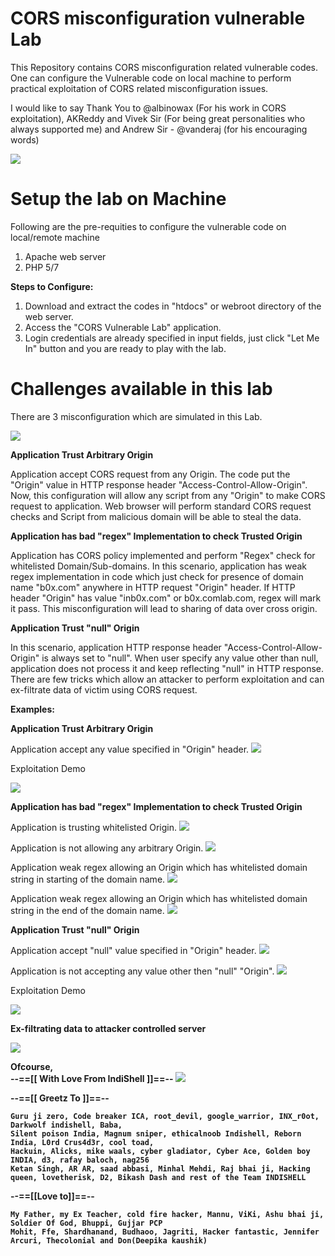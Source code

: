 
# CORS misconfiguration vulnerable Lab
This Repository contains CORS misconfiguration related vulnerable codes. One can configure the Vulnerable code on local machine to perform practical exploitation of CORS related misconfiguration issues.

I would like to say Thank You to @albinowax (For his work in CORS exploitation), AKReddy and Vivek Sir (For being great personalities who always supported me) and Andrew Sir - @vanderaj (for his encouraging words)

![](https://raw.githubusercontent.com/incredibleindishell/CORS-vulnerable-Lab/master/images/lab_login.png)

# Setup the lab on Machine
Following are the pre-requities to configure the vulnerable code on local/remote machine

  1. Apache web server
  2. PHP 5/7
  

<b>Steps to Configure:</b>

1. Download and extract the codes in "htdocs" or webroot  directory of the web server.
2. Access the "CORS Vulnerable Lab" application.
3. Login credentials are already specified in input fields, just click "Let Me In" button and you are ready to play with the lab. 


# Challenges available in this lab
There are 3 misconfiguration which are simulated in this Lab. 

![](https://raw.githubusercontent.com/incredibleindishell/CORS-vulnerable-Lab/master/images/lab.png)

<b>Application Trust Arbitrary Origin</b>

Application accept CORS request from any Origin. The code put the "Origin" value in HTTP response header "Access-Control-Allow-Origin". Now, this configuration will allow any script from any "Origin" to make CORS request to application. Web browser will perform standard CORS request checks and Script from malicious domain will be able to steal the data. 

<b>Application has bad "regex" Implementation to check Trusted Origin</b>

Application has CORS policy implemented and perform "Regex" check for whitelisted Domain/Sub-domains. In this scenario, application has weak regex implementation in code which just check for presence of domain name "b0x.com" anywhere in HTTP request "Origin" header. If HTTP header "Origin" has value "inb0x.com" or b0x.comlab.com, regex will mark it pass. This misconfiguration will lead to sharing of data over cross origin. 

<b>Application Trust "null" Origin</b>

In this scenario, application HTTP response header "Access-Control-Allow-Origin" is always set to "null". When user specify any value other than null, application does not process it and keep reflecting "null" in HTTP response. There are few tricks which allow an attacker to perform exploitation and can ex-filtrate data of victim using CORS request. 

<b>Examples:</b>

<b>Application Trust Arbitrary Origin</b>

Application accept any value specified in "Origin" header.
![](https://raw.githubusercontent.com/incredibleindishell/CORS-vulnerable-Lab/master/images/arbitrary_origin.png)

Exploitation Demo

![](https://github.com/incredibleindishell/CORS-vulnerable-Lab/blob/master/POCs/CORS_policy_arbitrary_origin_exploit.gif)

<b>Application has bad "regex" Implementation to check Trusted Origin</b>

Application is trusting whitelisted Origin.
![](https://raw.githubusercontent.com/incredibleindishell/CORS-vulnerable-Lab/master/images/bad_regex%201.png)

Application is not allowing any arbitrary Origin.
![](https://raw.githubusercontent.com/incredibleindishell/CORS-vulnerable-Lab/master/images/bad_regex%202.png)

Application weak regex allowing an Origin which has whitelisted domain string in starting of the domain name.
![](https://raw.githubusercontent.com/incredibleindishell/CORS-vulnerable-Lab/master/images/bad_regex%203.png)

Application weak regex allowing an Origin which has whitelisted domain string in the end of the domain name.
![](https://raw.githubusercontent.com/incredibleindishell/CORS-vulnerable-Lab/master/images/bad_regex%204.png)

<b>Application Trust "null" Origin</b>

Application accept "null" value specified in "Origin" header.
![](https://raw.githubusercontent.com/incredibleindishell/CORS-vulnerable-Lab/master/images/null_origin%202.png)

Application is not accepting any value other then "null" "Origin".
![](https://raw.githubusercontent.com/incredibleindishell/CORS-vulnerable-Lab/master/images/null_origin%202.png)

Exploitation Demo

![](https://github.com/incredibleindishell/CORS-vulnerable-Lab/blob/master/POCs/CORS_policy_null_origin_exploit_chrome.gif)

<b> Ex-filtrating data to attacker controlled server

![](https://github.com/incredibleindishell/CORS-vulnerable-Lab/blob/master/POCs/Data%20ex-filtration.gif)

Ofcourse, 
<br><b>--==[[ With Love From IndiShell ]]==--</b> <img src="https://web.archive.org/web/20140704135452/freesmileys.org/smileys/smiley-flag010.gif">



--==[[ Greetz To ]]==--

	Guru ji zero, Code breaker ICA, root_devil, google_warrior, INX_r0ot, Darkwolf indishell, Baba,
	Silent poison India, Magnum sniper, ethicalnoob Indishell, Reborn India, L0rd Crus4d3r, cool toad,
	Hackuin, Alicks, mike waals, cyber gladiator, Cyber Ace, Golden boy INDIA, d3, rafay baloch, nag256
	Ketan Singh, AR AR, saad abbasi, Minhal Mehdi, Raj bhai ji, Hacking queen, lovetherisk, D2, Bikash Dash and rest of the Team INDISHELL

--==[[Love to]]==--

	My Father, my Ex Teacher, cold fire hacker, Mannu, ViKi, Ashu bhai ji, Soldier Of God, Bhuppi, Gujjar PCP
	Mohit, Ffe, Shardhanand, Budhaoo, Jagriti, Hacker fantastic, Jennifer Arcuri, Thecolonial and Don(Deepika kaushik)

